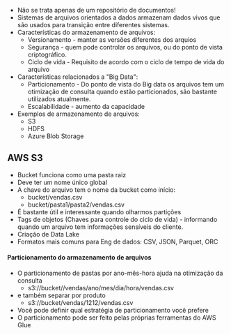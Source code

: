 
- Não se trata apenas de um repositório de documentos!
- Sistemas de arquivos orientados a dados armazenam dados vivos que são usados para transição entre diferentes sistemas.
- Características do armazenamento de arquivos:
	- Versionamento - manter as versões diferentes dos arquios
	- Segurança - quem pode controlar os arquivos, ou do ponto de vista criptográfico.
	- Ciclo de vida - Requisito de acordo com o ciclo de tempo de vida do arquivo
- Características relacionados a "Big Data":
	- Particionamento - Do ponto de vista do Big data os arquivos tem um otimização de consulta quando estão particionados, são bastante utilizados atualmente.
	- Escalabilidade - aumento da capacidade
- Exemplos de armazenamento de arquivos:
	- S3
	- HDFS
	- Azure Blob Storage

## AWS S3
- Bucket funciona como uma pasta raiz
- Deve ter um nome único global
- A chave do arquivo tem o nome da bucket como início:
	- bucket/vendas.csv
	- bucket/pasta1/pasta2/vendas.csv
- É bastante útil e interessante quando olharmos partições
- Tags de objetos (Chaves para controle do ciclo de vida) - informando quando um arquivo tem informações sensíveis do cliente.
- Criação de Data Lake
- Formatos mais comuns para Eng de dados: CSV, JSON, Parquet, ORC

#### Particionamento do armazenamento de arquivos

- O particionamento de pastas por ano-mês-hora ajuda na otimização da consulta
	- s3://bucket//vendas/ano/mes/dia/hora/vendas.csv
- e também separar por produto
	- s3://bucket/vendas/1212/vendas.csv
- Você pode definir qual estratégia de particionamento você prefere
- O particionamento pode ser feito pelas próprias ferramentas do AWS Glue